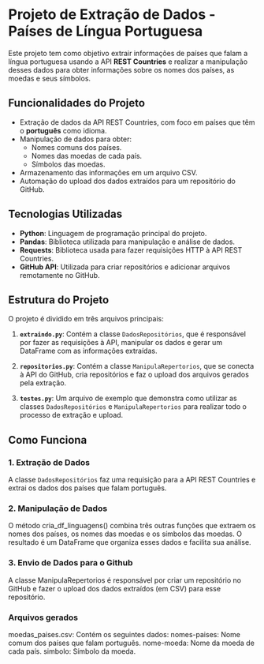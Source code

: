 # Projeto de Extração de Dados - Países de Língua Portuguesa

Este projeto tem como objetivo extrair informações de países que falam a língua portuguesa usando a API **REST Countries** e realizar a manipulação desses dados para obter informações sobre os nomes dos países, as moedas e seus símbolos.

## Funcionalidades do Projeto

- Extração de dados da API REST Countries, com foco em países que têm o **português** como idioma.
- Manipulação de dados para obter:
  - Nomes comuns dos países.
  - Nomes das moedas de cada país.
  - Símbolos das moedas.
- Armazenamento das informações em um arquivo CSV.
- Automação do upload dos dados extraídos para um repositório do GitHub.

## Tecnologias Utilizadas

- **Python**: Linguagem de programação principal do projeto.
- **Pandas**: Biblioteca utilizada para manipulação e análise de dados.
- **Requests**: Biblioteca usada para fazer requisições HTTP à API REST Countries.
- **GitHub API**: Utilizada para criar repositórios e adicionar arquivos remotamente no GitHub.

## Estrutura do Projeto

O projeto é dividido em três arquivos principais:

1. **`extraindo.py`**: Contém a classe `DadosRepositórios`, que é responsável por fazer as requisições à API, manipular os dados e gerar um DataFrame com as informações extraídas.

2. **`repositorios.py`**: Contém a classe `ManipulaRepertorios`, que se conecta à API do GitHub, cria repositórios e faz o upload dos arquivos gerados pela extração.

3. **`testes.py`**: Um arquivo de exemplo que demonstra como utilizar as classes `DadosRepositórios` e `ManipulaRepertorios` para realizar todo o processo de extração e upload.

## Como Funciona

### 1. Extração de Dados

A classe `DadosRepositórios` faz uma requisição para a API REST Countries e extrai os dados dos países que falam português.




### 2. Manipulação de Dados

O método cria_df_linguagens() combina três outras funções que extraem os nomes dos países, os nomes das moedas e os símbolos das moedas. O resultado é um DataFrame que organiza esses dados e facilita sua análise.


### 3. Envio de Dados para o Github

A classe ManipulaRepertorios é responsável por criar um repositório no GitHub e fazer o upload dos dados extraídos (em CSV) para esse repositório.

### Arquivos gerados

moedas_paises.csv: Contém os seguintes dados:
nomes-paises: Nome comum dos países que falam português.
nome-moeda: Nome da moeda de cada país.
simbolo: Símbolo da moeda.
